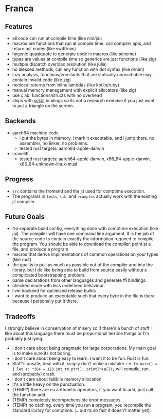 # Franca

## Features

- all code can run at compile time (like nim/jai)
- macros are functions that run at compile time, call compiler apis, and return ast nodes (like swift/nim)
- hygenic quasiquote to generate code in macros (like scheme)
- types are values at compile time so generics are just functions (like zig)
- multiple dispatch overload resolution (like julia)
- no blessed methods, call any function with dot syntax (like d/nim)
- lazy analysis, functions/constants that are statically unreachable may contain invalid code (like zig)
- nonlocal returns from inline lambdas (like kotlin/ruby)
- manual memory management with explicit allocators (like zig)
- use c abi functions/structs with no overhead
- ships with [sokol](https://github.com/floooh/sokol) bindings so its not a research exercise if you just want to put a triangle on the screen.

## Backends

- aarch64 machine code.
  - i put the bytes in memory, i mark it executable, and i jump there. no assembler, no linker, no problems.
  - tested rust targets: aarch64-apple-darwin
- cranelift
  - tested rust targets: aarch64-apple-darwin, x86_64-apple-darwin, x86_64-unknown-linux-musl

## Progress

- `src` contains the frontend and the jit used for comptime execution.
- The programs in `tests`, `lib`, and `examples` actually work with the existing jit compiler.

## Future Goals

- No seperate build config, everything done with comptime execution (like jai).
  The compiler will have one command line argument.
  It is the job of the source code to contain exactly the information required to compile the program.
  You should be able to download the compiler, point at a file, and produce a program.
- macros that derive implimentations of common operations on your types (like rust).
- the goal is to pull as much as possible out of the compiler and into the library. but I do like being able to build from source easily without a complicated bootstrapping problem.
- parse declarations from other languages and generate ffi bindings.
- checked mode with less undefined behaviour.
- llvm backend for optimised release builds
- i want to produce an executable such that every byte in the file is there because i personally put it there.

## Tradeoffs

I strongly believe in conservation of misery so if there's a bunch of stuff I like about this language
there must be proportional terrible things or I'm probably just lying.

- I don't care about being pragmatic for large corporations. My main goal is to make sure its not boring.
- I don't care about being easy to learn. I want it to be fun. Rust is fun.
- Stuff's unsafe, deal with it, simply don't make a mistake. i.e. `fn main() = { let a: *i64 = 123.int_to_ptr(); println(a[]);` will compile, run, and (probably) crash.
- I don't care about fallibile memory allocation
- It's a little heavy on the punctuation.
- (TEMP?) there are no arithmetic operators, if you want to add, just call the function add.
- (TEMP) completely incomprehensible error messages.
- (TEMP) no caching. every time you run a program, you recompile the standard library for comptime. (...but its so fast it doesn't matter yet).
